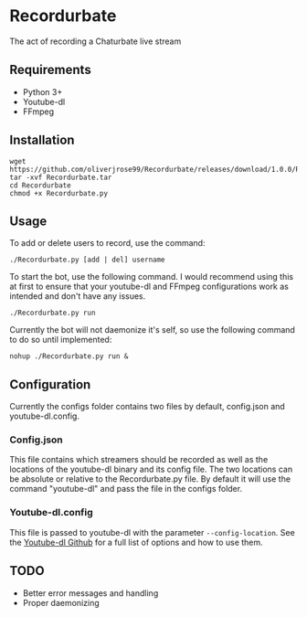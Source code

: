 # Recordurbate
The act of recording a Chaturbate live stream
## Requirements
* Python 3+
* Youtube-dl
* FFmpeg
## Installation
```commandline
wget https://github.com/oliverjrose99/Recordurbate/releases/download/1.0.0/Recordurbate.tar
tar -xvf Recordurbate.tar
cd Recordurbate
chmod +x Recordurbate.py
```
## Usage
To add or delete users to record, use the command:
```
./Recordurbate.py [add | del] username
```
To start the bot, use the following command. I would recommend using this at first to ensure that your youtube-dl and FFmpeg configurations work as intended and don't have any issues.
```commandline
./Recordurbate.py run
```
Currently the bot will not daemonize it's self, so use the following command to do so until implemented:
```commandline
nohup ./Recordurbate.py run &
```
## Configuration
Currently the configs folder contains two files by default, config.json and youtube-dl.config.
###  Config.json
This file contains which streamers should be recorded as well as the locations of the youtube-dl binary and its config file. The two locations can be absolute or relative to the Recordurbate.py file. By default it will use the command "youtube-dl" and pass the file in the configs folder.
### Youtube-dl.config
This file is passed to youtube-dl with the parameter `--config-location`. See the [Youtube-dl Github](https://github.com/rg3/youtube-dl) for a full list of options and how to use them.
## TODO
* Better error messages and handling
* Proper daemonizing
